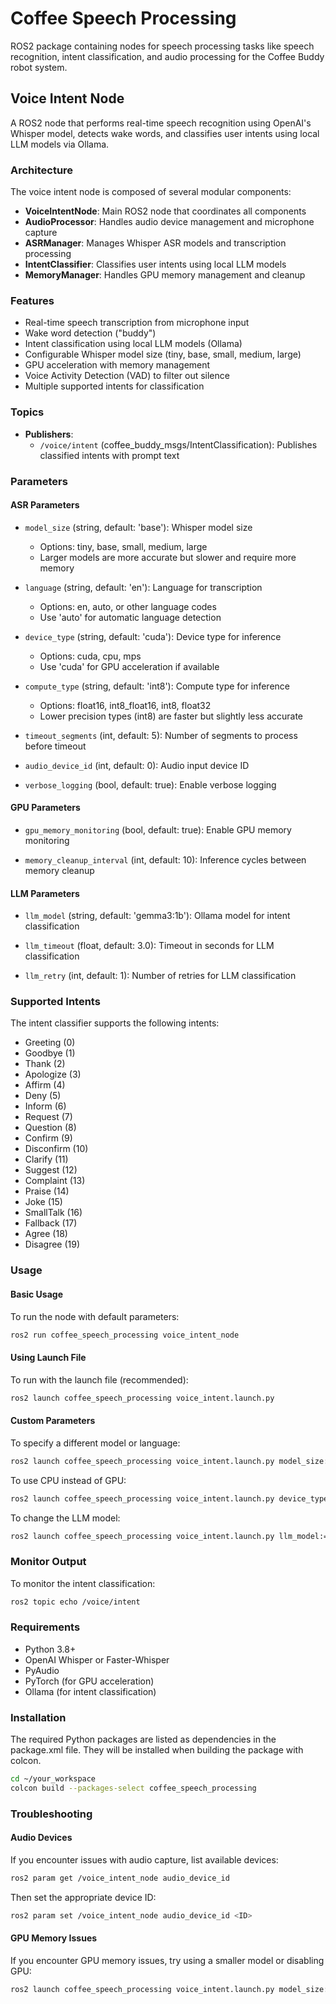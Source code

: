 # Coffee Speech Processing

ROS2 package containing nodes for speech processing tasks like speech recognition, intent classification, and audio processing for the Coffee Buddy robot system.

## Voice Intent Node

A ROS2 node that performs real-time speech recognition using OpenAI's Whisper model, detects wake words, and classifies user intents using local LLM models via Ollama.

### Architecture

The voice intent node is composed of several modular components:

- **VoiceIntentNode**: Main ROS2 node that coordinates all components
- **AudioProcessor**: Handles audio device management and microphone capture
- **ASRManager**: Manages Whisper ASR models and transcription processing
- **IntentClassifier**: Classifies user intents using local LLM models
- **MemoryManager**: Handles GPU memory management and cleanup

### Features

- Real-time speech transcription from microphone input
- Wake word detection ("buddy")
- Intent classification using local LLM models (Ollama)
- Configurable Whisper model size (tiny, base, small, medium, large)
- GPU acceleration with memory management
- Voice Activity Detection (VAD) to filter out silence
- Multiple supported intents for classification

### Topics

- **Publishers**:
  - `/voice/intent` (coffee_buddy_msgs/IntentClassification): Publishes classified intents with prompt text

### Parameters

#### ASR Parameters
- `model_size` (string, default: 'base'): Whisper model size
  - Options: tiny, base, small, medium, large
  - Larger models are more accurate but slower and require more memory
  
- `language` (string, default: 'en'): Language for transcription
  - Options: en, auto, or other language codes
  - Use 'auto' for automatic language detection

- `device_type` (string, default: 'cuda'): Device type for inference
  - Options: cuda, cpu, mps
  - Use 'cuda' for GPU acceleration if available

- `compute_type` (string, default: 'int8'): Compute type for inference
  - Options: float16, int8_float16, int8, float32
  - Lower precision types (int8) are faster but slightly less accurate

- `timeout_segments` (int, default: 5): Number of segments to process before timeout

- `audio_device_id` (int, default: 0): Audio input device ID

- `verbose_logging` (bool, default: true): Enable verbose logging

#### GPU Parameters
- `gpu_memory_monitoring` (bool, default: true): Enable GPU memory monitoring

- `memory_cleanup_interval` (int, default: 10): Inference cycles between memory cleanup

#### LLM Parameters
- `llm_model` (string, default: 'gemma3:1b'): Ollama model for intent classification

- `llm_timeout` (float, default: 3.0): Timeout in seconds for LLM classification

- `llm_retry` (int, default: 1): Number of retries for LLM classification

### Supported Intents

The intent classifier supports the following intents:

- Greeting (0)
- Goodbye (1)
- Thank (2)
- Apologize (3)
- Affirm (4)
- Deny (5)
- Inform (6)
- Request (7)
- Question (8)
- Confirm (9)
- Disconfirm (10)
- Clarify (11)
- Suggest (12)
- Complaint (13)
- Praise (14)
- Joke (15)
- SmallTalk (16)
- Fallback (17)
- Agree (18)
- Disagree (19)

### Usage

#### Basic Usage

To run the node with default parameters:

```bash
ros2 run coffee_speech_processing voice_intent_node
```

#### Using Launch File

To run with the launch file (recommended):

```bash
ros2 launch coffee_speech_processing voice_intent.launch.py
```

#### Custom Parameters

To specify a different model or language:

```bash
ros2 launch coffee_speech_processing voice_intent.launch.py model_size:=small language:=auto
```

To use CPU instead of GPU:

```bash
ros2 launch coffee_speech_processing voice_intent.launch.py device_type:=cpu
```

To change the LLM model:

```bash
ros2 launch coffee_speech_processing voice_intent.launch.py llm_model:=llama3:8b
```

### Monitor Output

To monitor the intent classification:

```bash
ros2 topic echo /voice/intent
```

### Requirements

- Python 3.8+
- OpenAI Whisper or Faster-Whisper
- PyAudio
- PyTorch (for GPU acceleration)
- Ollama (for intent classification)

### Installation

The required Python packages are listed as dependencies in the package.xml file. They will be installed when building the package with colcon.

```bash
cd ~/your_workspace
colcon build --packages-select coffee_speech_processing
```

### Troubleshooting

#### Audio Devices

If you encounter issues with audio capture, list available devices:

```bash
ros2 param get /voice_intent_node audio_device_id
```

Then set the appropriate device ID:

```bash
ros2 param set /voice_intent_node audio_device_id <ID>
```

#### GPU Memory Issues

If you encounter GPU memory issues, try using a smaller model or disabling GPU:

```bash
ros2 launch coffee_speech_processing voice_intent.launch.py model_size:=tiny device_type:=cpu
``` 